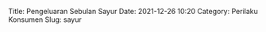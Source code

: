 Title: Pengeluaran Sebulan Sayur
Date: 2021-12-26 10:20
Category: Perilaku Konsumen
Slug: sayur

<script src="https://cdn.jsdelivr.net/npm/chart.js@3.0.0/dist/chart.js"></script>
<script src="https://cdn.jsdelivr.net/npm/chartjs-plugin-datalabels@2.0.0"></script>
<div id='chart-box' style="padding-top: 50px; padding-bottom: 100px;">
	<canvas id="myChart" width="400" height="100"></canvas>
</div>
<script>
Chart.register(ChartDataLabels);
const ctx = document.getElementById('myChart').getContext('2d');
const myChart = new Chart(ctx, {
    type: 'line',
    data: {
        labels: [
						"2018",
						
						"2019",
						
						"2020",
						
						"2021",
						],
        datasets: [{
            label: '',
            data: [
						3.55,
						
						3.32,
						
						3.72,
						
						4.51,
						],
            backgroundColor: [
                'grey',
                'rgba(54, 162, 235, 1)',
                'grey',
                'grey',
                'grey',
                'grey',
            ],
            datalabels: {
	        	color: 'blue',
	        	align: 'end',
    			anchor: 'end',
    			color: function(context) {
		          return context.dataset.backgroundColor;
		        },
		        font: function(context) {
		          var w = context.chart.width;
		          return {
		            size: 15,
		            weight: 'bold',
		          };
		        },
      		}
        }],
        
    },
    options: {
    	responsive: true,
    	plugins:  {
	      datalabels: {
	        color: 'optionsrange',
	        padding: 5
	      },
	      legend : {
	      	display: false,
	      }
	    },
	    // Core options
	    aspectRatio: 4 / 1,
	    layout: {
	      padding: {
	        top: 32,
	        right: 16,
	        bottom: 16,
	        left: 20
	      }
	    },
        scales: {
            y: {
                // beginAtZero: true,
                display : false,
                ticks : {
                	stepSize: 0.01

	            },
            },
            x: {
            	grid: {display: false, drawBorder: false},

            }

        }

    }
});
</script>
	    